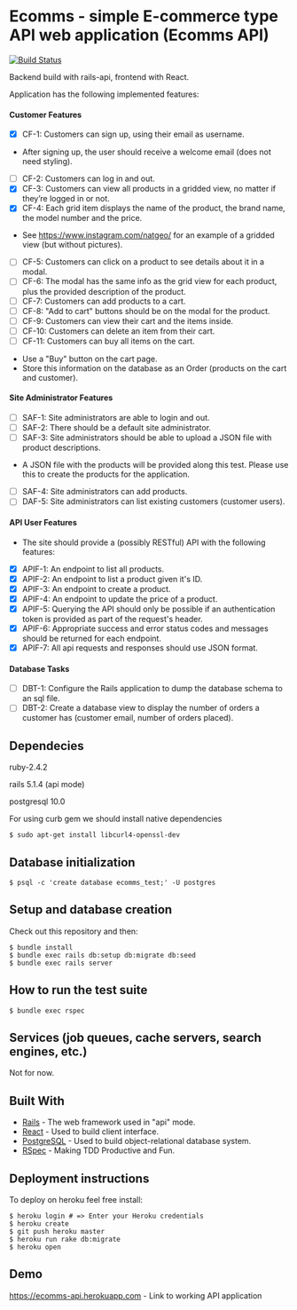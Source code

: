 # Ecomms - simple E-commerce type API web application (Ecomms API)
[![Build Status](https://travis-ci.org/sergii/ecomms.svg?branch=master)](https://travis-ci.org/sergii/ecomms)

Backend build with rails-api, frontend with React.

Application has the following implemented features:

#### Customer Features
- [x] CF-1: Customers can sign up, using their email as username.
* After signing up, the user should receive a welcome email (does not need styling).
- [ ] CF-2: Customers can log in and out.
- [x] CF-3: Customers can view all products in a gridded view, no matter if they’re logged in or not.
- [x] CF-4: Each grid item displays the name of the product, the brand name, the model number and the price.
- See https://www.instagram.com/natgeo/ for an example of a gridded view (but without pictures).
- [ ] CF-5: Customers can click on a product to see details about it in a modal.
- [ ] CF-6: The modal has the same info as the grid view for each product, plus the provided description of the product.
- [ ] CF-7: Customers can add products to a cart.
- [ ] CF-8: "Add to cart" buttons should be on the modal for the product.
- [ ] CF-9: Customers can view their cart and the items inside.
- [ ] CF-10: Customers can delete an item from their cart.
- [ ] CF-11: Customers can buy all items on the cart.
* Use a "Buy" button on the cart page.
* Store this information on the database as an Order (products on the cart and customer).

#### Site Administrator Features
- [ ] SAF-1: Site administrators are able to login and out.
- [ ] SAF-2: There should be a default site administrator.
- [ ] SAF-3: Site administrators should be able to upload a JSON file with product descriptions.
* A JSON file with the products will be provided along this test. Please use this to create the products for the application.
- [ ] SAF-4: Site administrators can add products.
- [ ] DAF-5: Site administrators can list existing customers (customer users).

#### API User Features
- The site should provide a (possibly RESTful) API with the following features:
- [x] APIF-1: An endpoint to list all products.
- [x] APIF-2: An endpoint to list a product given it's ID.
- [x] APIF-3: An endpoint to create a product.
- [x] APIF-4: An endpoint to update the price of a product.
- [x] APIF-5: Querying the API should only be possible if an authentication token is provided as part of the request's header.
- [x] APIF-6: Appropriate success and error status codes and messages should be returned for each endpoint.
- [x] APIF-7: All api requests and responses should use JSON format.

#### Database Tasks
- [ ] DBT-1: Configure the Rails application to dump the database schema to an sql file.
- [ ] DBT-2: Create a database view to display the number of orders a customer has (customer email, number of orders placed).

## Dependecies

ruby-2.4.2

rails 5.1.4 (api mode)

postgresql 10.0

For using curb gem we should install native dependencies

`$ sudo apt-get install libcurl4-openssl-dev`

## Database initialization

```
$ psql -c 'create database ecomms_test;' -U postgres
```

## Setup and database creation

Check out this repository and then:

```
$ bundle install
$ bundle exec rails db:setup db:migrate db:seed
$ bundle exec rails server
```

## How to run the test suite

`$ bundle exec rspec`

## Services (job queues, cache servers, search engines, etc.)

Not for now.

## Built With

* [Rails](https://github.com/rails/rails) - The web framework used in "api" mode.
* [React](https://reactjs.org/) - Used to build client interface.
* [PostgreSQL](https://www.postgresql.org/) - Used to build object-relational database system.
* [RSpec](http://rspec.info/) - Making TDD Productive and Fun.

## Deployment instructions

To deploy on heroku feel free install:

```
$ heroku login # => Enter your Heroku credentials
$ heroku create
$ git push heroku master
$ heroku run rake db:migrate
$ heroku open
```

## Demo

https://ecomms-api.herokuapp.com - Link to working API application
